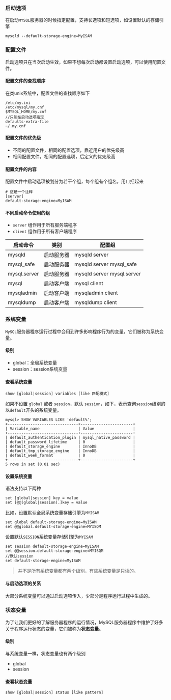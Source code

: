 ### 启动选项
在启动`MYSQL`服务器的时候指定配置，支持长选项和短选项，如设置默认的存储引擎

```
mysqld --default-storage-engine=MyISAM
```

### 配置文件
启动选项只在当次启动生效，如果不想每次启动都设置启动选项，可以使用配置文件。

#### 配置文件的查找顺序
在类unix系统中，配置文件的查找顺序如下
```
/etc/my.ini
/etc/mysql/my.cnf
$MYSQL_HOME/my.cnf
//只能在启动选项指定
defaults-extra-file
~/.my.cnf
```

#### 配置文件的优先级

- 不同的配置文件，相同的配置选项，靠近用户的优先级高
- 相同配置文件，相同的配置选项，后定义的优先级高

#### 配置文件的内容
配置文件中启动选项被划分为若干个组，每个组有个组名，用`[]`括起来
```
# 这是一个注释
[server]
default-storage-engine=MyISAM
```
#### 不同启动命令使用的组

- `server` 组作用于所有服务端程序
- `client` 组作用于所有客户端程序

|  启动命令   | 类别 | 配置组 |
|  ----  | ----  | ---- |
| mysqld  | 启动服务器 | mysqld server   |
| mysql_safe  | 启动服务器 | mysqld server mysql_safe  |
| mysql.server | 启动服务器 | mysqld server mysql.server  |
| mysql  | 启动客户端 | mysql client |
| mysqladmin  | 启动客户端 | mysqladmin client |
| mysqldump  | 启动客户端 | mysqldump client |

### 系统变量
`MySQL`服务器程序运行过程中会用到许多影响程序行为的变量，它们被称为系统变量。

#### 级别

- global：全局系统变量
- session：session系统变量

#### 查看系统变量
```
show [global|session] variables [like 匹配模式]
```
如果不设置 `global` 或者 `session`，默认 `session`，如下，表示查询`session`级别的以`default`开头的系统变量。
```
mysql> SHOW VARIABLES LIKE 'default%';
+-------------------------------+-----------------------+
| Variable_name                 | Value                 |
+-------------------------------+-----------------------+
| default_authentication_plugin | mysql_native_password |
| default_password_lifetime     | 0                     |
| default_storage_engine        | InnoDB                |
| default_tmp_storage_engine    | InnoDB                |
| default_week_format           | 0                     |
+-------------------------------+-----------------------+
5 rows in set (0.01 sec)
```
#### 设置系统变量
语法支持以下两种
```
set [global|session] key = value
set [@@(global|session).]key = value
```
比如，设置默认全局系统变量存储引擎为`MYISAM`
```
set global default-storage-engine=MyISAM  
set @@global.default-storage-engine=MYISQM
```
设置默认`SESSION`系统变量存储引擎为`MYISAM`
```
set session default-storage-engine=MyISAM  
set @@session.default-storage-engine=MYISQM
//默认session
set default-storage-engine=MyISAM  
```

> 并不是所有系统变量都有两个级别，有些系统变量是只读的。


#### 与启动选项的关系
大部分系统变量可以通过启动选项传入，少部分是程序运行过程中生成的。


### 状态变量
为了让我们更好的了解服务器程序的运行情况，MySQL服务器程序中维护了好多关于程序运行状态的变量，它们被称为**状态变量**。

#### 级别
与系统变量一样，状态变量也有两个级别

- global
- session

#### 查看状态变量
```
show [global|session] status [like pattern]
```
